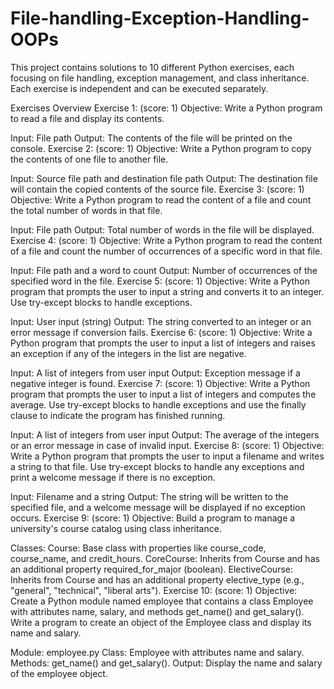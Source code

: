 # File-handling-Exception-Handling-OOPs

This project contains solutions to 10 different Python exercises, each focusing on file handling, exception management, and class inheritance. Each exercise is independent and can be executed separately.

Exercises Overview
Exercise 1: (score: 1)
Objective: Write a Python program to read a file and display its contents.

Input: File path
Output: The contents of the file will be printed on the console.
Exercise 2: (score: 1)
Objective: Write a Python program to copy the contents of one file to another file.

Input: Source file path and destination file path
Output: The destination file will contain the copied contents of the source file.
Exercise 3: (score: 1)
Objective: Write a Python program to read the content of a file and count the total number of words in that file.

Input: File path
Output: Total number of words in the file will be displayed.
Exercise 4: (score: 1)
Objective: Write a Python program to read the content of a file and count the number of occurrences of a specific word in that file.

Input: File path and a word to count
Output: Number of occurrences of the specified word in the file.
Exercise 5: (score: 1)
Objective: Write a Python program that prompts the user to input a string and converts it to an integer. Use try-except blocks to handle exceptions.

Input: User input (string)
Output: The string converted to an integer or an error message if conversion fails.
Exercise 6: (score: 1)
Objective: Write a Python program that prompts the user to input a list of integers and raises an exception if any of the integers in the list are negative.

Input: A list of integers from user input
Output: Exception message if a negative integer is found.
Exercise 7: (score: 1)
Objective: Write a Python program that prompts the user to input a list of integers and computes the average. Use try-except blocks to handle exceptions and use the finally clause to indicate the program has finished running.

Input: A list of integers from user input
Output: The average of the integers or an error message in case of invalid input.
Exercise 8: (score: 1)
Objective: Write a Python program that prompts the user to input a filename and writes a string to that file. Use try-except blocks to handle any exceptions and print a welcome message if there is no exception.

Input: Filename and a string
Output: The string will be written to the specified file, and a welcome message will be displayed if no exception occurs.
Exercise 9: (score: 1)
Objective: Build a program to manage a university's course catalog using class inheritance.

Classes:
Course: Base class with properties like course_code, course_name, and credit_hours.
CoreCourse: Inherits from Course and has an additional property required_for_major (boolean).
ElectiveCourse: Inherits from Course and has an additional property elective_type (e.g., "general", "technical", "liberal arts").
Exercise 10: (score: 1)
Objective: Create a Python module named employee that contains a class Employee with attributes name, salary, and methods get_name() and get_salary(). Write a program to create an object of the Employee class and display its name and salary.

Module: employee.py
Class: Employee with attributes name and salary.
Methods: get_name() and get_salary().
Output: Display the name and salary of the employee object.
